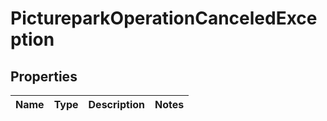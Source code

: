 
# PictureparkOperationCanceledException

## Properties
Name | Type | Description | Notes
------------ | ------------- | ------------- | -------------



